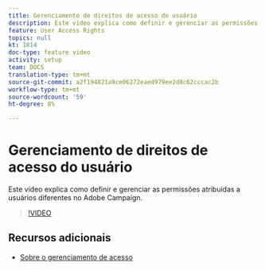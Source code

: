 ```yaml
---
title: Gerenciamento de direitos de acesso do usuário
description: Este vídeo explica como definir e gerenciar as permissões atribuídas a usuários diferentes no Adobe Campaign.
feature: User Access Rights
topics: null
kt: 1814
doc-type: feature video
activity: setup
team: DOCS
translation-type: tm+mt
source-git-commit: a2f194821a9ce06272eaed979ee2d8c62cccac2b
workflow-type: tm+mt
source-wordcount: '59'
ht-degree: 8%

---
```



# Gerenciamento de direitos de acesso do usuário

Este vídeo explica como definir e gerenciar as permissões atribuídas a usuários diferentes no Adobe Campaign.

>[!VIDEO](https://video.tv.adobe.com/v/24671?quality=12)

## Recursos adicionais

* [Sobre o gerenciamento de acesso](https://docs.adobe.com/content/help/en/campaign-standard/using/administrating/users-and-security/about-access-management.html)
